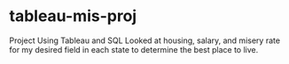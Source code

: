 # tableau-mis-proj
Project Using Tableau and SQL
Looked at housing, salary, and misery rate for my desired field in each state to determine the best place to live. 

